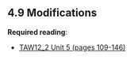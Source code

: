 ## 4.9 Modifications

**Required reading**:
- [TAW12_2 Unit 5 (pages 109-146)](https://msggroup.sharepoint.com/:b:/r/sites/msteams_f974e3/Freigegebene%20Dokumente/General/SAP%20Summer%20School%202023/Training%20materials/TAW/TAW12_2_EN_Col92_FV_Part_A4.pdf_NSC.pdf?csf=1&web=1&e=LukMFa)
